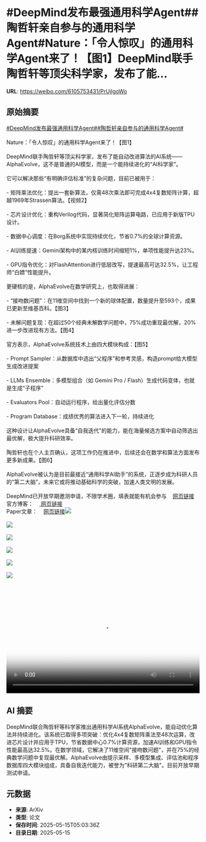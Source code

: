 # #DeepMind发布最强通用科学Agent##陶哲轩亲自参与的通用科学Agent#Nature：「令人惊叹」的通用科学Agent来了！【图1】DeepMind联手陶哲轩等顶尖科学家，发布了能...

**URL**: https://weibo.com/6105753431/PrUjIgoWo

## 原始摘要

<a href="https://m.weibo.cn/search?containerid=231522type%3D1%26t%3D10%26q%3D%23DeepMind%E5%8F%91%E5%B8%83%E6%9C%80%E5%BC%BA%E9%80%9A%E7%94%A8%E7%A7%91%E5%AD%A6Agent%23&amp;extparam=%23DeepMind%E5%8F%91%E5%B8%83%E6%9C%80%E5%BC%BA%E9%80%9A%E7%94%A8%E7%A7%91%E5%AD%A6Agent%23" data-hide=""><span class="surl-text">#DeepMind发布最强通用科学Agent#</span></a><a href="https://m.weibo.cn/search?containerid=231522type%3D1%26t%3D10%26q%3D%23%E9%99%B6%E5%93%B2%E8%BD%A9%E4%BA%B2%E8%87%AA%E5%8F%82%E4%B8%8E%E7%9A%84%E9%80%9A%E7%94%A8%E7%A7%91%E5%AD%A6Agent%23&amp;extparam=%23%E9%99%B6%E5%93%B2%E8%BD%A9%E4%BA%B2%E8%87%AA%E5%8F%82%E4%B8%8E%E7%9A%84%E9%80%9A%E7%94%A8%E7%A7%91%E5%AD%A6Agent%23" data-hide=""><span class="surl-text">#陶哲轩亲自参与的通用科学Agent#</span></a><br><br>Nature：「令人惊叹」的通用科学Agent来了！【图1】<br><br>DeepMind联手陶哲轩等顶尖科学家，发布了能自动改进算法的AI系统——AlphaEvolve，这不是普通的AI模型，而是一个能持续进化的“AI科学家”。<br><br>它可以解决那些“有明确评估标准”的复杂问题，目前已被用于：<br><br>- 矩阵乘法优化：提出一套新算法，仅需48次乘法即可完成4x4复数矩阵计算，超越1969年Strassen算法。【视频2】<br>    <br>- 芯片设计优化：重构Verilog代码，显著简化矩阵运算电路，已应用于新版TPU设计。<br>    <br>- 数据中心调度：在Borg系统中实现持续优化，节省0.7%的全球计算资源。<br>    <br>- AI训练提速：Gemini架构中的某内核训练时间缩短1%，单项性能提升达23%。<br>    <br>- GPU指令优化：对FlashAttention进行低层改写，提速最高可达32.5%，让工程师“白嫖”性能提升。<br><br>更硬核的是，AlphaEvolve在数学研究上，也取得进展：<br><br>- “接吻数问题”：在11维空间中找到一个新的球体配置，数量提升至593个，成果已更新至维基百科。【图3】<br><br>- 未解问题复现：在超过50个经典未解数学问题中，75%成功重现最优解，20%进一步改进现有方法。【图4】<br><br>官方表示，AlphaEvolve系统技术上由四大模块构成：【图5】<br><br>- Prompt Sampler：从数据库中选出“父程序”和参考灵感，构造prompt给大模型生成改进提案<br><br>- LLMs Ensemble：多模型组合（如 Gemini Pro / Flash）生成代码变体，也就是生成“子程序”<br><br>- Evaluators Pool：自动运行程序，给出量化评估分数<br><br>- Program Database：成绩优秀的算法进入下一轮，持续进化<br><br>这种设计让AlphaEvolve具备“自我迭代”的能力，能在海量候选方案中自动筛选出最优解，极大提升科研效率。<br><br>陶哲轩也在个人主页确认，这项工作仍在推进中，后续还会在数学和算法方面发布更多新成果。【图6】<br><br>AlphaEvolve被认为是目前最接近“通用科学AI助手”的系统，正逐步成为科研人员的“第二大脑”，未来它或将推动基础科学的突破，加速人类文明的发展。<br><br>DeepMind已开放早期邀测申请，不限学术圈，填表就能有机会参与<a href="https://weibo.cn/sinaurl?u=https%3A%2F%2Fforms.gle%2FWyqAoh1ixdfq6tgN8" data-hide=""><span class="url-icon"><img style="width: 1rem;height: 1rem" src="https://h5.sinaimg.cn/upload/2015/09/25/3/timeline_card_small_web_default.png" referrerpolicy="no-referrer"></span><span class="surl-text">网页链接</span></a><br>官方博客：<a href="https://deepmind.google/discover/blog/alphaevolve-a-gemini-powered-coding-agent-for-designing-advanced-algorithms/" data-hide=""><span class="url-icon"><img style="width: 1rem;height: 1rem" src="https://h5.sinaimg.cn/upload/2015/09/25/3/timeline_card_small_web_default.png" referrerpolicy="no-referrer"></span> <span class="surl-text">网页链接</span></a><br>Paper文章：<a href="https://weibo.cn/sinaurl?u=https%3A%2F%2Fstorage.googleapis.com%2Fdeepmind-media%2FDeepMind.com%2FBlog%2Falphaevolve-a-gemini-powered-coding-agent-for-designing-advanced-algorithms%2FAlphaEvolve.pdf" data-hide=""><span class="url-icon"><img style="width: 1rem;height: 1rem" src="https://h5.sinaimg.cn/upload/2015/09/25/3/timeline_card_small_web_default.png" referrerpolicy="no-referrer"></span><span class="surl-text">网页链接</span></a><img style="" src="https://tvax4.sinaimg.cn/large/006Fd7o3gy1i1fymja2pgj30zk0egn0r.jpg" referrerpolicy="no-referrer"><br><br><img style="" src="https://tvax3.sinaimg.cn/large/006Fd7o3ly1i1fyz50mpaj31hc0u0n0o.jpg" referrerpolicy="no-referrer"><br><br><img style="" src="https://tvax1.sinaimg.cn/large/006Fd7o3gy1i1fyn1lnnuj30sc0gqgno.jpg" referrerpolicy="no-referrer"><br><br><img style="" src="https://tvax2.sinaimg.cn/large/006Fd7o3gy1i1fyn5uodzj30vi0d2wks.jpg" referrerpolicy="no-referrer"><br><br><img style="" src="https://tvax1.sinaimg.cn/large/006Fd7o3gy1i1fyn7h6q0j30y80leqel.jpg" referrerpolicy="no-referrer"><br><br><img style="" src="https://tvax3.sinaimg.cn/large/006Fd7o3gy1i1fyn99p9ij30t00usnn0.jpg" referrerpolicy="no-referrer"><br><br><br clear="both"><div style="clear: both"></div><video controls="controls" poster="https://tvax1.sinaimg.cn/orj480/006Fd7o3ly1i1fyz56oryj31hc0u0n0o.jpg" style="width: 100%"><source src="https://f.video.weibocdn.com/o0/UYSiseaUlx08og3RIpaE01041200aSfn0E010.mp4?label=mp4_720p&amp;template=1280x720.25.0&amp;ori=0&amp;ps=1CwnkDw1GXwCQx&amp;Expires=1747288892&amp;ssig=6jRISECQ2b&amp;KID=unistore,video"><source src="https://f.video.weibocdn.com/o0/6OMx22vVlx08og3Re8Jq010412005cSC0E010.mp4?label=mp4_hd&amp;template=852x480.25.0&amp;ori=0&amp;ps=1CwnkDw1GXwCQx&amp;Expires=1747288892&amp;ssig=ZULItLjvjy&amp;KID=unistore,video"><source src="https://f.video.weibocdn.com/o0/UPZ4J0T2lx08og3RudNC010412002RZ40E010.mp4?label=mp4_ld&amp;template=640x360.25.0&amp;ori=0&amp;ps=1CwnkDw1GXwCQx&amp;Expires=1747288892&amp;ssig=1CZpZC3pPD&amp;KID=unistore,video"><p>视频无法显示，请前往<a href="https://video.weibo.com/show?fid=1034%3A5166510357020678" target="_blank" rel="noopener noreferrer">微博视频</a>观看。</p></video>

## AI 摘要

DeepMind联合陶哲轩等科学家推出通用科学AI系统AlphaEvolve，能自动优化算法并持续进化。该系统已取得多项突破：优化4x4复数矩阵乘法至48次运算，改进芯片设计并应用于TPU，节省数据中心0.7%计算资源，加速AI训练和GPU指令性能最高达32.5%。在数学领域，它解决了11维空间"接吻数问题"，并在75%的经典数学问题中复现最优解。AlphaEvolve由提示采样、多模型集成、评估池和程序数据库四大模块组成，具备自我迭代能力，被誉为"科研第二大脑"。目前开放早期测试申请。

## 元数据

- **来源**: ArXiv
- **类型**: 论文
- **保存时间**: 2025-05-15T05:03:36Z
- **目录日期**: 2025-05-15
